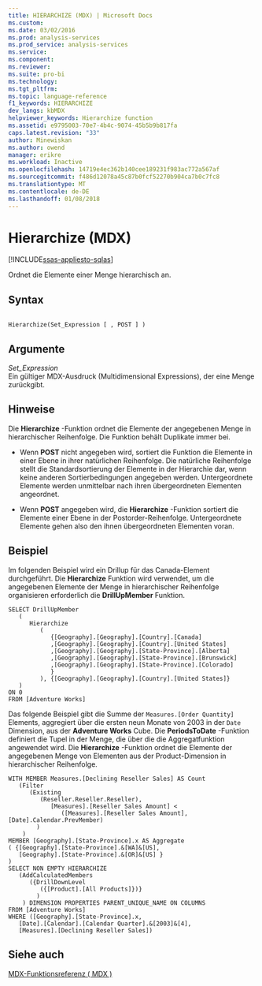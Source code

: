 ```yaml
---
title: HIERARCHIZE (MDX) | Microsoft Docs
ms.custom: 
ms.date: 03/02/2016
ms.prod: analysis-services
ms.prod_service: analysis-services
ms.service: 
ms.component: 
ms.reviewer: 
ms.suite: pro-bi
ms.technology: 
ms.tgt_pltfrm: 
ms.topic: language-reference
f1_keywords: HIERARCHIZE
dev_langs: kbMDX
helpviewer_keywords: Hierarchize function
ms.assetid: e9795003-70e7-4b4c-9074-45b5b9b817fa
caps.latest.revision: "33"
author: Minewiskan
ms.author: owend
manager: erikre
ms.workload: Inactive
ms.openlocfilehash: 14719e4ec362b140cee189231f983ac772a567af
ms.sourcegitcommit: f486d12078a45c87b0fcf52270b904ca7b0c7fc8
ms.translationtype: MT
ms.contentlocale: de-DE
ms.lasthandoff: 01/08/2018
---
```

# <a name="hierarchize-mdx"></a>Hierarchize (MDX)
[!INCLUDE[ssas-appliesto-sqlas](../includes/ssas-appliesto-sqlas.md)]

  Ordnet die Elemente einer Menge hierarchisch an.  
  
## <a name="syntax"></a>Syntax  
  
```  
  
Hierarchize(Set_Expression [ , POST ] )  
```  
  
## <a name="arguments"></a>Argumente  
 *Set_Expression*  
 Ein gültiger MDX-Ausdruck (Multidimensional Expressions), der eine Menge zurückgibt.  
  
## <a name="remarks"></a>Hinweise  
 Die **Hierarchize** -Funktion ordnet die Elemente der angegebenen Menge in hierarchischer Reihenfolge. Die Funktion behält Duplikate immer bei.  
  
-   Wenn **POST** nicht angegeben wird, sortiert die Funktion die Elemente in einer Ebene in ihrer natürlichen Reihenfolge. Die natürliche Reihenfolge stellt die Standardsortierung der Elemente in der Hierarchie dar, wenn keine anderen Sortierbedingungen angegeben werden. Untergeordnete Elemente werden unmittelbar nach ihren übergeordneten Elementen angeordnet.  
  
-   Wenn **POST** angegeben wird, die **Hierarchize** -Funktion sortiert die Elemente einer Ebene in der Postorder-Reihenfolge. Untergeordnete Elemente gehen also den ihnen übergeordneten Elementen voran.  
  
## <a name="example"></a>Beispiel  
 Im folgenden Beispiel wird ein Drillup für das Canada-Element durchgeführt. Die **Hierarchize** Funktion wird verwendet, um die angegebenen Elemente der Menge in hierarchischer Reihenfolge organisieren erforderlich die **DrillUpMember** Funktion.  
  
```  
SELECT DrillUpMember   
   (  
      Hierarchize  
         (  
            {[Geography].[Geography].[Country].[Canada]  
            ,[Geography].[Geography].[Country].[United States]  
            ,[Geography].[Geography].[State-Province].[Alberta]  
            ,[Geography].[Geography].[State-Province].[Brunswick]  
            ,[Geography].[Geography].[State-Province].[Colorado]   
            }  
         ), {[Geography].[Geography].[Country].[United States]}  
   )  
ON 0  
FROM [Adventure Works]  
```  
  
 Das folgende Beispiel gibt die Summe der `Measures.[Order Quantity]` Elements, aggregiert über die ersten neun Monate von 2003 in der `Date` Dimension, aus der **Adventure Works** Cube. Die **PeriodsToDate** -Funktion definiert die Tupel in der Menge, die über die die Aggregatfunktion angewendet wird. Die **Hierarchize** -Funktion ordnet die Elemente der angegebenen Menge von Elementen aus der Product-Dimension in hierarchischer Reihenfolge.  
  
```  
WITH MEMBER Measures.[Declining Reseller Sales] AS Count  
   (Filter  
      (Existing  
         (Reseller.Reseller.Reseller),   
            [Measures].[Reseller Sales Amount] <   
               ([Measures].[Reseller Sales Amount],[Date].Calendar.PrevMember)  
        )  
    )  
MEMBER [Geography].[State-Province].x AS Aggregate   
( {[Geography].[State-Province].&[WA]&[US],   
   [Geography].[State-Province].&[OR]&[US] }   
)  
SELECT NON EMPTY HIERARCHIZE   
   (AddCalculatedMembers   
      ({DrillDownLevel  
         ({[Product].[All Products]})}  
        )  
    ) DIMENSION PROPERTIES PARENT_UNIQUE_NAME ON COLUMNS   
FROM [Adventure Works]  
WHERE ([Geography].[State-Province].x,   
   [Date].[Calendar].[Calendar Quarter].&[2003]&[4],  
   [Measures].[Declining Reseller Sales])  
```  
  
## <a name="see-also"></a>Siehe auch  
 [MDX-Funktionsreferenz &#40; MDX &#41;](../mdx/mdx-function-reference-mdx.md)  
  
  
